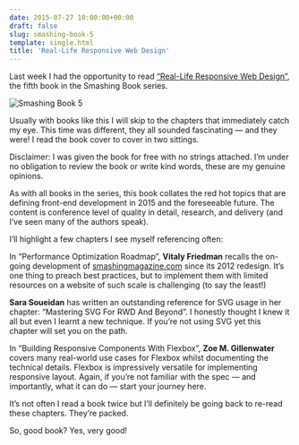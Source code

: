 ```yaml
---
date: 2015-07-27 10:00:00+00:00
draft: false
slug: smashing-book-5
template: single.html
title: 'Real-Life Responsive Web Design'
---
```


Last week I had the opportunity to read [“Real-Life Responsive Web Design”](http://www.smashingmagazine.com/2015/07/finally-smashing-book-5-is-here-and-its-hot-like-smoking-barrels/), the fifth book in the Smashing Book series.

![Smashing Book 5](/images/blog/smashing-book-5.png)

Usually with books like this I will skip to the chapters that immediately catch my eye. This time was different, they all sounded fascinating — and they were! I read the book cover to cover in two sittings.

<p class="p--light p--small">Disclaimer: I was given the book for free with no strings attached. I’m under no obligation to review the book or write kind words, these are my genuine opinions.</p>

As with all books in the series, this book collates the red hot topics that are defining front-end development in 2015 and the foreseeable future. The content is conference level of quality in detail, research, and delivery (and I’ve seen many of the authors speak).

I’ll highlight a few chapters I see myself referencing often:

In “Performance Optimization Roadmap”, **Vitaly Friedman** recalls the on-going development of [smashingmagazine.com](http://www.smashingmagazine.com/) since its 2012 redesign. It’s one thing to preach best practices, but to implement them with limited resources on a website of such scale is challenging (to say the least!)

**Sara Soueidan** has written an outstanding reference for SVG usage in her chapter: “Mastering SVG For RWD And Beyond”. I honestly thought I knew it all but even I learnt a new technique. If you’re not using SVG yet this chapter will set you on the path.

In “Building Responsive Components With Flexbox”, **Zoe M. Gillenwater** covers many real-world use cases for Flexbox whilst documenting the technical details. Flexbox is impressively versatile for implementing responsive layout. Again, if you’re not familiar with the spec — and importantly, what it can do — start your journey here.

It’s not often I read a book twice but I’ll definitely be going back to re-read these chapters. They’re packed.

So, good book? Yes, very good!
